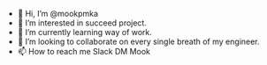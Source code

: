 - 👋 Hi, I’m @mookpmka
- 👀 I’m interested in succeed project.
- 🌱 I’m currently learning way of work.
- 💞️ I’m looking to collaborate on every single breath of my engineer.
- 📫 How to reach me Slack DM Mook

<!---
mookpmka/mookpmka is a ✨ special ✨ repository because its `README.md` (this file) appears on your GitHub profile.
You can click the Preview link to take a look at your changes.
--->
